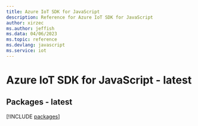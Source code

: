 ```yaml
---
title: Azure IoT SDK for JavaScript
description: Reference for Azure IoT SDK for JavaScript
author: xirzec
ms.author: jeffish
ms.data: 04/06/2023
ms.topic: reference
ms.devlang: javascript
ms.service: iot
---
```

# Azure IoT SDK for JavaScript - latest
## Packages - latest
[!INCLUDE [packages](iot-index.md)]